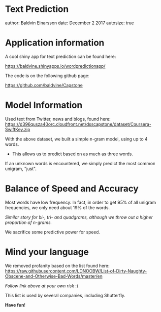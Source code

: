Text Prediction
========================================================
author: Baldvin Einarsson
date: December 2 2017
autosize: true

Application information
========================================================
A cool shiny app for text prediction can be found here:

 <https://baldvine.shinyapps.io/wordpredictionapp/>

The code is on the following 
github page:

 <https://github.com/baldvine/Capstone>

Model Information
========================================================
Used text from Twitter, news and blogs, found here:
 <https://d396qusza40orc.cloudfront.net/dsscapstone/dataset/Coursera-SwiftKey.zip>

With the above dataset, we built a simple n-gram model, using up to 4 words.
* This allows us to predict based on as much as three words.

If an unknown words is encountered, we simply predict the most common unigram, "just".

Balance of Speed and Accuracy
========================================================
Most words have low frequency. In fact, in order to get 95% of all unigram frequencies, we only need about 19% of the words.

*Similar story for bi-, tri- and quadgrams, although we throw out a higher proportion of n-grams.*

We sacrifice some predictive power for speed.

Mind your language
========================================================
We removed profanity based on the list found here:
 <https://raw.githubusercontent.com/LDNOOBW/List-of-Dirty-Naughty-Obscene-and-Otherwise-Bad-Words/master/en>

*Follow link above at your own risk* :)

This list is used by several companies, including Shutterfly. 

**Have fun!**



